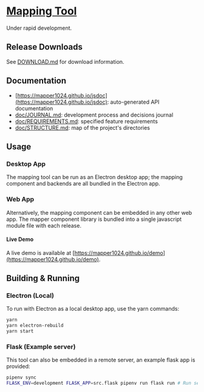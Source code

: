 # [Mapping Tool](https://mapper1024.github.io)
Under rapid development.

## Release Downloads
See [DOWNLOAD.md](DOWNLOAD.md) for download information.

## Documentation
* [https://mapper1024.github.io/jsdoc](https://mapper1024.github.io/jsdoc): auto-generated API documentation
* [doc/JOURNAL.md](doc/JOURNAL.md): development process and decisions journal
* [doc/REQUIREMENTS.md](doc/REQUIREMENTS.md): specified feature requirements
* [doc/STRUCTURE.md](doc/STRUCTURE.md): map of the project's directories

## Usage
### Desktop App
The mapping tool can be run as an Electron desktop app; the mapping component and backends are all bundled in the Electron app.

### Web App
Alternatively, the mapping component can be embedded in any other web app. The mapper component library is bundled into a single javascript module file with each release.

#### Live Demo
A live demo is available at [https://mapper1024.github.io/demo](https://mapper1024.github.io/demo).

## Building & Running
### Electron (Local)
To run with Electron as a local desktop app, use the yarn commands:
```sh
yarn
yarn electron-rebuild
yarn start
```

### Flask (Example server)
This tool can also be embedded in a remote server, an example flask app is provided:
```sh
pipenv sync
FLASK_ENV=development FLASK_APP=src.flask pipenv run flask run # Run server on 127.0.0.1:5000
```
